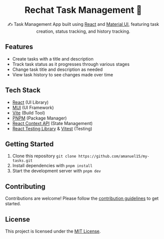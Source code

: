 <h1 align="center">
  Rechat Task Management 📝
</h1>

<p align="center">
  ✍️ Task Management App built using <a href="https://reactjs.org/">React</a> and <a href="https://material-ui.com/">Material UI</a>, featuring task creation, status tracking, and history tracking.
</p>

## Features

- Create tasks with a title and description
- Track task status as it progresses through various stages
- Change task title and description as needed
- View task history to see changes made over time

## Tech Stack

- [React](https://react.dev/learn) (UI Library)
- [MUI](https://mui.com/material-ui/getting-started/overview/) (UI Framework)
- [Vite](https://vitejs.dev/guide/) (Build Tool)
- [PNPM](https://pnpm.io/installation) (Package Manager)
- [React Context API](https://react.dev/reference/react/useContext) (State Management)
- [React Testing Library](https://testing-library.com/docs/react-testing-library/intro/) & [Vitest](https://vitest.dev/guide/) (Testing)

## Getting Started

1. Clone this repository `git clone https://github.com/amanuel15/my-tasks.git`
2. Install dependencies with `pnpm install`
3. Start the development server with `pnpm dev`

## Contributing

Contributions are welcome! Please follow the [contribution guidelines](CONTRIBUTING.md) to get started.

## License

This project is licensed under the [MIT License](LICENSE).
